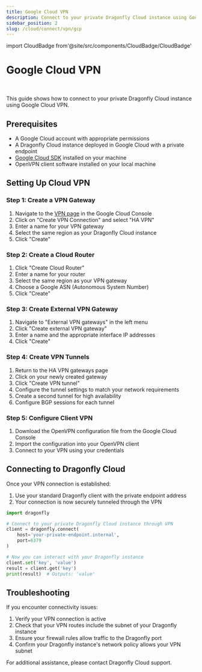 ```yaml
---
title: Google Cloud VPN
description: Connect to your private Dragonfly Cloud instance using Google Cloud VPN
sidebar_position: 2
slug: /cloud/connect/vpn/gcp
---
```


import CloudBadge from'@site/src/components/CloudBadge/CloudBadge'

# Google Cloud VPN

<CloudBadge/>
<br/>

This guide shows how to connect to your private Dragonfly Cloud instance using Google Cloud VPN.

## Prerequisites

- A Google Cloud account with appropriate permissions
- A Dragonfly Cloud instance deployed in Google Cloud with a private endpoint
- [Google Cloud SDK](https://cloud.google.com/sdk/docs/install) installed on your machine
- OpenVPN client software installed on your local machine

## Setting Up Cloud VPN

### Step 1: Create a VPN Gateway

1. Navigate to the [VPN page](https://console.cloud.google.com/networking/vpn/list) in the Google Cloud Console
2. Click on "Create VPN Connection" and select "HA VPN"
3. Enter a name for your VPN gateway
4. Select the same region as your Dragonfly Cloud instance
5. Click "Create"

### Step 2: Create a Cloud Router

1. Click "Create Cloud Router"
2. Enter a name for your router
3. Select the same region as your VPN gateway
4. Choose a Google ASN (Autonomous System Number)
5. Click "Create"

### Step 3: Create External VPN Gateway

1. Navigate to "External VPN gateways" in the left menu
2. Click "Create external VPN gateway"
3. Enter a name and the appropriate interface IP addresses
4. Click "Create"

### Step 4: Create VPN Tunnels

1. Return to the HA VPN gateways page
2. Click on your newly created gateway
3. Click "Create VPN tunnel"
4. Configure the tunnel settings to match your network requirements
5. Create a second tunnel for high availability
6. Configure BGP sessions for each tunnel

### Step 5: Configure Client VPN

1. Download the OpenVPN configuration file from the Google Cloud Console
2. Import the configuration into your OpenVPN client
3. Connect to your VPN using your credentials

## Connecting to Dragonfly Cloud

Once your VPN connection is established:

1. Use your standard Dragonfly client with the private endpoint address
2. Your connection is now securely tunneled through the VPN

```python
import dragonfly

# Connect to your private Dragonfly Cloud instance through VPN
client = dragonfly.connect(
    host='your-private-endpoint.internal',
    port=6379
)

# Now you can interact with your Dragonfly instance
client.set('key', 'value')
result = client.get('key')
print(result)  # Outputs: 'value'
```

## Troubleshooting

If you encounter connectivity issues:

1. Verify your VPN connection is active
2. Check that your VPN routes include the subnet of your Dragonfly instance
3. Ensure your firewall rules allow traffic to the Dragonfly port
4. Confirm your Dragonfly instance's network policy allows your VPN subnet

For additional assistance, please contact Dragonfly Cloud support.